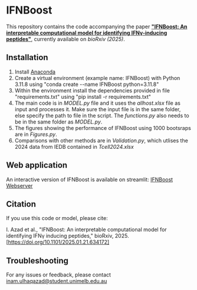 # IFNBoost

This repository contains the code accompanying the paper [**"IFNBoost: An interpretable computational model for identifying IFNγ-inducing peptides"**](https://www.biorxiv.org/content/10.1101/2025.01.21.634172v1), currently available on *bioRxiv (2025)*.

## Installation

1. Install [Anaconda](https://www.anaconda.com/products/distribution)
2. Create a virtual environment (example name: IFNBoost) with Python 3.11.8 using "conda create --name IFNBoost python=3.11.8"
3. Within the environment install the dependencies provided in file "requirements.txt" using "pip install -r requirements.txt"
4. The main code is in *MODEL.py* file and it uses the *allhost.xlsx* file as input and processes it. Make sure the input file is in the same folder, else specify the path to file in the script. The *functions.py* also needs to be in the same folder as *MODEL.py*.
5. The figures showing the performance of IFNBoost using 1000 bootsraps are in *Figures.py*.
6. Comparisons with other methods are in *Validation.py*, which utlises the 2024 data from IEDB contained in *Tcell2024.xlsx* 

## Web application

An interactive version of IFNBoost is available on streamlit: [IFNBoost Webserver](ifnboost.streamlit.app)

## Citation

If you use this code or model, please cite:

I. Azad et al., "IFNBoost: An interpretable computational model for identifying IFNγ inducing peptides," bioRxiv, 2025.\
[https://doi.org/10.1101/2025.01.21.634172]

## Troubleshooting

For any issues or feedback, please contact inam.ulhaqazad@student.unimelb.edu.au
